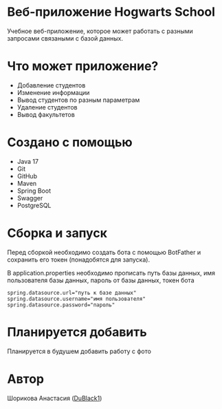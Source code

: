 # Веб-приложение Hogwarts School
Учебное веб-приложение, которое может работать с разными запросами связаными с базой данных. 

# Что может приложение?
- Добавление студентов
- Изменение информации
- Вывод студентов по разным параметрам
- Удаление студентов
- Вывод факультетов

# Создано с помощью
- Java 17
- Git
- GitHub
- Maven
- Spring Boot
- Swagger
- PostgreSQL

# Сборка и запуск
Перед сборкой необходимо создать бота с помощью BotFather и сохранить его токен (понадобятся для запуска).

В application.properties необходимо прописать путь базы данных, имя пользователя базы данных, пароль от базы данных, токен бота

```
spring.datasource.url="путь к базе данных"
spring.datasource.username="имя пользователя"
spring.datasource.password="пароль"

```

# Планируется добавить
Планируется в будушем добавить работу с фото

# Автор
Шорикова Анастасия ([DuBlack1](https://github.com/DuBlack1))